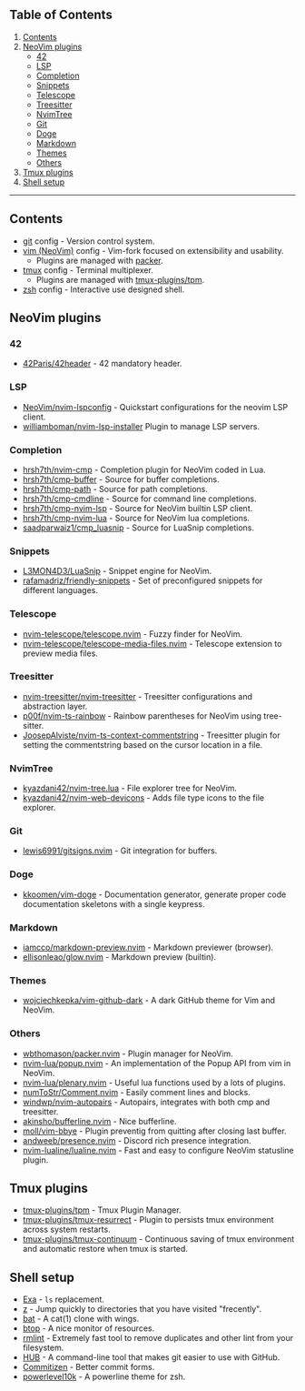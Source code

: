 ## Table of Contents

1. [Contents](#Contents)
2. [NeoVim plugins](#NeoVim-plugins)
    - [42](#42)
    - [LSP](#LSP)
    - [Completion](#Completion)
    - [Snippets](#Snippets)
    - [Telescope](#Telescope)
    - [Treesitter](#Treesitter)
    - [NvimTree](#NvimTree)
    - [Git](#Git)
    - [Doge](#Doge)
    - [Markdown](#Markdown)
    - [Themes](#Themes)
    - [Others](#Others)
3. [Tmux plugins](#Tmux-plugins)
4. [Shell setup](#Shell-setup)

---

## Contents

- [git](https://git-scm.com) config - Version control system.
- [vim (NeoVim)](https://github.com/neovim/neovim/wiki/Installing-Neovim) config - Vim-fork focused on extensibility and usability.
	- Plugins are managed with [packer](https://github.com/wbthomason/packer.nvim).
- [tmux](https://github.com/tmux/tmux) config - Terminal multiplexer.
	- Plugins are managed with [tmux-plugins/tpm](https:/github.com/tmux-plugins/tpm).
- [zsh](https://www.zsh.org) config - Interactive use designed shell.

## NeoVim plugins

### 42

- [42Paris/42header](https://github.com/42Paris/42header) - 42 mandatory header.

### LSP

- [NeoVim/nvim-lspconfig](https://github.com/neovim/nvim-lspconfig) - Quickstart configurations for the neovim LSP client.
- [williamboman/nvim-lsp-installer](https://github.com/williamboman/nvim-lsp-installer) Plugin to manage LSP servers.

### Completion

- [hrsh7th/nvim-cmp](https://github.com/hrsh7th/nvim-cmp) - Completion plugin for NeoVim coded in Lua.
- [hrsh7th/cmp-buffer](https://github.com/hrsh7th/cmp-buffer) - Source for buffer completions.
- [hrsh7th/cmp-path](https://github.com/hrsh7th/cmp-path) - Source for path completions.
- [hrsh7th/cmp-cmdline](https://github.com/hrsh7th/cmp-cmdline) - Source for command line completions.
- [hrsh7th/cmp-nvim-lsp](https://github.com/hrsh7th/cmp-nvim-lsp) - Source for NeoVim builtin LSP client.
- [hrsh7th/cmp-nvim-lua](https://github.com/hrsh7th/cmp-nvim-lua) - Source for NeoVim lua completions.
- [saadparwaiz1/cmp_luasnip](https://github.com/saadparwaiz1/cmp_luasnip) - Source for LuaSnip completions.

### Snippets

- [L3MON4D3/LuaSnip](https://github.com/L3MON4D3/LuaSnip) - Snippet engine for NeoVim.
- [rafamadriz/friendly-snippets](https://github.com/rafamadriz/friendly-snippets) - Set of preconfigured snippets for different languages.

### Telescope

- [nvim-telescope/telescope.nvim](https://github.com/nvim-telescope/telescope.nvim) - Fuzzy finder for NeoVim.
- [nvim-telescope/telescope-media-files.nvim](https://github.com/nvim-telescope/telescope-media-files.nvim) - Telescope extension to preview media files.

### Treesitter

- [nvim-treesitter/nvim-treesitter](https://github.com/nvim-treesitter/nvim-treesitter) - Treesitter configurations and abstraction layer.
- [p00f/nvim-ts-rainbow](https://github.com/p00f/nvim-ts-rainbow) - Rainbow parentheses for NeoVim using tree-sitter.
- [JoosepAlviste/nvim-ts-context-commentstring](https://github.com/JoosepAlviste/nvim-ts-context-commentstring) - Treesitter plugin for setting the commentstring based on the cursor location in a file.

### NvimTree

- [kyazdani42/nvim-tree.lua](https://github.com/kyazdani42/nvim-tree.lua) - File explorer tree for NeoVim.
- [kyazdani42/nvim-web-devicons](https://github.com/kyazdani42/nvim-web-devicons) - Adds file type icons to the file explorer.

### Git

- [lewis6991/gitsigns.nvim](https://github.com/lewis6991/gitsigns.nvim) - Git integration for buffers.

### Doge

- [kkoomen/vim-doge](https://github.com/kkoomen/vim-doge) - Documentation generator, generate proper code documentation skeletons with a single keypress.

### Markdown

- [iamcco/markdown-preview.nvim](https://github.com/iamcco/markdown-preview.nvim) - Markdown previewer (browser).
- [ellisonleao/glow.nvim](https://github.com/ellisonleao/glow.nvim) - Markdown preview (builtin).

### Themes

- [wojciechkepka/vim-github-dark](https://github.com/wojciechkepka/vim-github-dark) - A dark GitHub theme for Vim and NeoVim.

### Others

- [wbthomason/packer.nvim](https://github.com/wbthomason/packer.nvim) - Plugin manager for NeoVim.
- [nvim-lua/popup.nvim](https://github.com/nvim-lua/popup.nvim) - An implementation of the Popup API from vim in NeoVim.
- [nvim-lua/plenary.nvim](https://github.com/nvim-lua/plenary.nvim) - Useful lua functions used by a lots of plugins.
- [numToStr/Comment.nvim](https://github.com/numToStr/Comment.nvim) - Easily comment lines and blocks.
- [windwp/nvim-autopairs](https://github.com/windwp/nvim-autopairs) - Autopairs, integrates with both cmp and treesitter.
- [akinsho/bufferline.nvim](https://github.com/akinsho/bufferline.nvim) - Nice bufferline.
- [moll/vim-bbye](https://github.com/moll/vim-bbye) - Plugin preventig from quitting after closing last buffer.
- [andweeb/presence.nvim](https://github.com/andweeb/presence.nvim) - Discord rich presence integration.
- [nvim-lualine/lualine.nvim](https://github.com/nvim-lualine/lualine.nvim) - Fast and easy to configure NeoVim statusline plugin.

## Tmux plugins

- [tmux-plugins/tpm](https:/github.com/tmux-plugins/tpm) - Tmux Plugin Manager.
- [tmux-plugins/tmux-resurrect](https:/github.com/tmux-plugins/tmux-resurrect) - Plugin to persists tmux environment across system restarts. 
- [tmux-plugins/tmux-continuum](https:/github.com/tmux-plugins/tmux-continuum) - Continuous saving of tmux environment and automatic restore when tmux is started.  

## Shell setup

- [Exa](https://the.exa.website/install/linux) - `ls` replacement.
- [z](https://the.exa.website/agkozak/zsh-z) - Jump quickly to directories that you have visited "frecently".
- [bat](https://github.com/sharkdp/bat) - A cat(1) clone with wings.
- [btop](https://github.com/aristocratos/btop) - A nice monitor of resources.
- [rmlint](https://github.com/sahib/rmlint) - Extremely fast tool to remove duplicates and other lint from your filesystem.
- [HUB](https://github.com/github/hub) - A command-line tool that makes git easier to use with GitHub.
- [Commitizen](https://github.com/commitizen/cz-cli) - Better commit forms.
- [powerlevel10k](https://github.com/romkatv/powerlevel10k) - A powerline theme for zsh.
